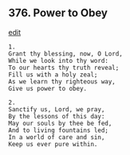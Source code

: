 
## 376.  Power to Obey
[edit](https://docs.google.com/document/d/1RPqKyRuj_PTRT75YYWkLiU8XGF%2DayOr3/edit?mode=html)



    1.
    Grant thy blessing, now, O Lord,
    While we look into thy word:
    To our hearts thy truth reveal;
    Fill us with a holy zeal;
    As we learn thy righteous way,
    Give us power to obey.

    2.
    Sanctify us, Lord, we pray,
    By the lessons of this day:
    May our souls by thee be fed,
    And to living fountains led;
    In a world of care and sin,
    Keep us ever pure within.
